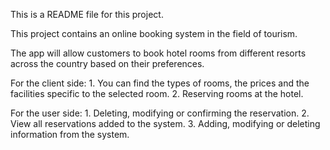 This is a README file for this project.

This project contains an online booking system in the field of tourism.

The app will allow customers to book hotel rooms from different resorts across the country based on their preferences.

For the client side:
	1. You can find the types of rooms, the prices and the facilities specific to the selected room.
	2. Reserving rooms at the hotel.

For the user side:
	1. Deleting, modifying or confirming the reservation.
	2. View all reservations added to the system.
	3. Adding, modifying or deleting information from the system.